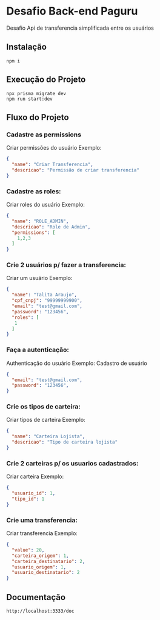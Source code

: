 # Desafio Back-end Paguru
Desafio Api de transferencia simplificada entre os usuários
##  Instalação
```
npm i 
````
## Execução do Projeto
```
npx prisma migrate dev
npm run start:dev
```
## Fluxo do Projeto 
###  Cadastre as permissions
Criar permissões do usuário
Exemplo:
```json
{
  "name": "Criar Transferencia",
  "descricao": "Permissão de criar transferencia"
}
```

### Cadastre as roles: 
Criar  roles do usuário
Exemplo:
```json
{
  "name": "ROLE_ADMIN",
  "descricao": "Role de Admin",
  "permissions": [
    1,2,3
  ]
}
```
### Crie 2 usuários p/ fazer a transferencia:
Criar um usuário
Exemplo:
```json
{
  "name": "Talita Araujo",
  "cpf_cnpj": "99999999900",
  "email": "test@gmail.com",
  "password": "123456",
  "roles": [
   1
  ]
}
```
### Faça a autenticação:
Authenticação do usuário
Exemplo:
Cadastro de usuário
```json
{
  "email": "test@gmail.com",
  "password": "123456",
}
```

### Crie os tipos de carteira: 
Criar tipos de carteira
Exemplo:
```json
{
  "name": "Carteira Lojista",
  "descricao": "Tipo de carteira lojista"
}
```

### Crie 2 carteiras p/ os usuarios cadastrados: 
Criar carteira
Exemplo:
```json
{
  "usuario_id": 1,
  "tipo_id": 1
}
```

### Crie uma transferencia:
Criar transferencia
Exemplo:
```json
{
  "value": 20,
  "carteira_origem": 1,
  "carteira_destinatario": 2,
  "usuario_origem": 1,
  "usuario_destinatario": 2
}
```
## Documentação
```
http://localhost:3333/doc
```